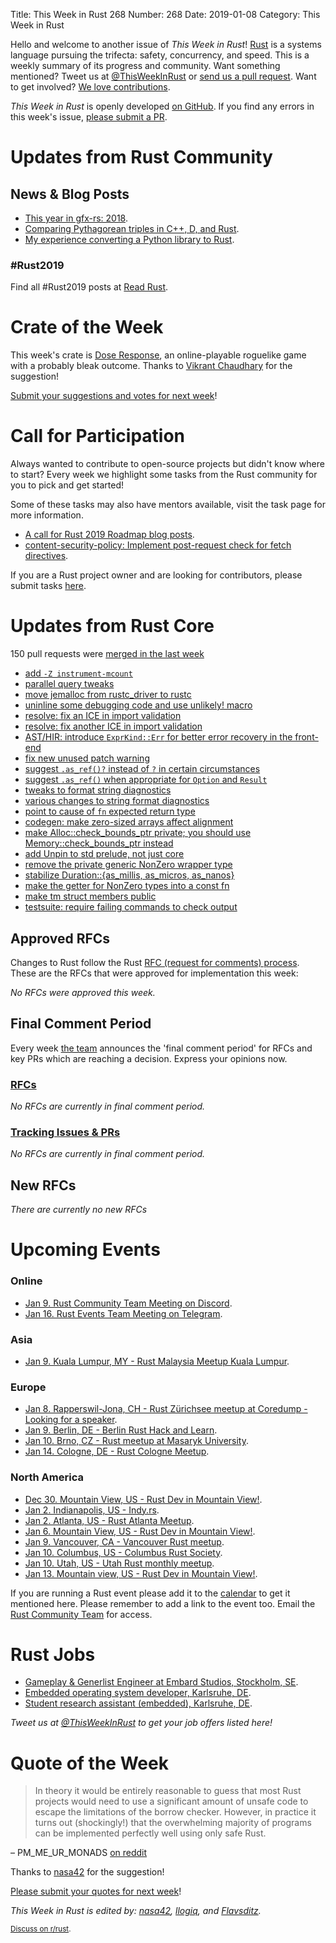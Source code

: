 Title: This Week in Rust 268
Number: 268
Date: 2019-01-08
Category: This Week in Rust

Hello and welcome to another issue of *This Week in Rust*!
[Rust](http://rust-lang.org) is a systems language pursuing the trifecta: safety, concurrency, and speed.
This is a weekly summary of its progress and community.
Want something mentioned? Tweet us at [@ThisWeekInRust](https://twitter.com/ThisWeekInRust) or [send us a pull request](https://github.com/cmr/this-week-in-rust).
Want to get involved? [We love contributions](https://github.com/rust-lang/rust/blob/master/CONTRIBUTING.md).

*This Week in Rust* is openly developed [on GitHub](https://github.com/cmr/this-week-in-rust).
If you find any errors in this week's issue, [please submit a PR](https://github.com/cmr/this-week-in-rust/pulls).

# Updates from Rust Community

## News & Blog Posts

* [This year in gfx-rs: 2018](https://gfx-rs.github.io/2018/12/27/this-year.html).
* [Comparing Pythagorean triples in C++, D, and Rust](https://atilanevesoncode.wordpress.com/2018/12/31/comparing-pythagorean-triples-in-c-d-and-rust/).
* [My experience converting a Python library to Rust](https://alantrick.ca/writings/programming/python_to_rust/).

### #Rust2019

Find all #Rust2019 posts at [Read Rust](https://readrust.net/rust-2019/).

# Crate of the Week

This week's crate is [Dose Response](https://tryjumping.itch.io/dose-response), an online-playable roguelike game with a probably bleak outcome. Thanks to [Vikrant Chaudhary](https://users.rust-lang.org/t/crate-of-the-week/2704/474) for the suggestion!

[Submit your suggestions and votes for next week][submit_crate]!

[submit_crate]: https://users.rust-lang.org/t/crate-of-the-week/2704

# Call for Participation

Always wanted to contribute to open-source projects but didn't know where to start?
Every week we highlight some tasks from the Rust community for you to pick and get started!

Some of these tasks may also have mentors available, visit the task page for more information.

* [A call for Rust 2019 Roadmap blog posts](https://blog.rust-lang.org/2018/12/06/call-for-rust-2019-roadmap-blogposts.html).
* [content-security-policy: Implement post-request check for fetch directives](https://github.com/rust-ammonia/rust-content-security-policy/issues/3).

If you are a Rust project owner and are looking for contributors, please submit tasks [here][guidelines].

[guidelines]: https://users.rust-lang.org/t/twir-call-for-participation/4821

# Updates from Rust Core

150 pull requests were [merged in the last week][merged]

[merged]: https://github.com/search?q=is%3Apr+org%3Arust-lang+is%3Amerged+merged%3A2018-12-24..2018-12-31

* [add `-Z instrument-mcount`](https://github.com/rust-lang/rust/pull/57220)
* [parallel query tweaks](https://github.com/rust-lang/rust/pull/56983)
* [move jemalloc from rustc_driver to rustc](https://github.com/rust-lang/rust/pull/56986)
* [uninline some debugging code and use unlikely! macro](https://github.com/rust-lang/rust/pull/57035)
* [resolve: fix an ICE in import validation](https://github.com/rust-lang/rust/pull/57160)
* [resolve: fix another ICE in import validation](https://github.com/rust-lang/rust/pull/57181)
* [AST/HIR: introduce `ExprKind::Err` for better error recovery in the front-end](https://github.com/rust-lang/rust/pull/56999)
* [fix new unused patch warning](https://github.com/rust-lang/cargo/pull/6494)
* [suggest `.as_ref()?` instead of `?` in certain circumstances](https://github.com/rust-lang/rust-clippy/pull/3561)
* [suggest `.as_ref()` when appropriate for `Option` and `Result`](https://github.com/rust-lang/rust/pull/57158)
* [tweaks to format string diagnostics](https://github.com/rust-lang/rust/pull/57140)
* [various changes to string format diagnostics](https://github.com/rust-lang/rust/pull/57069)
* [point to cause of `fn` expected return type](https://github.com/rust-lang/rust/pull/57020)
* [codegen: make zero-sized arrays affect alignment](https://github.com/rust-lang/rust-bindgen/pull/1477)
* [make Alloc::check_bounds_ptr private; you should use Memory::check_bounds_ptr instead](https://github.com/rust-lang/rust/pull/57129)
* [add Unpin to std prelude, not just core](https://github.com/rust-lang/rust/pull/57137)
* [remove the private generic NonZero<T> wrapper type](https://github.com/rust-lang/rust/pull/57133)
* [stabilize Duration::{as_millis, as_micros, as_nanos}](https://github.com/rust-lang/rust/pull/57124)
* [make the getter for NonZero types into a const fn](https://github.com/rust-lang/rust/pull/57167)
* [make tm struct members public](https://github.com/rust-lang/libc/pull/1183)
* [testsuite: require failing commands to check output](https://github.com/rust-lang/cargo/pull/6497)

## Approved RFCs

Changes to Rust follow the Rust [RFC (request for comments)
process](https://github.com/rust-lang/rfcs#rust-rfcs). These
are the RFCs that were approved for implementation this week:

*No RFCs were approved this week.*

## Final Comment Period

Every week [the team](https://www.rust-lang.org/team.html) announces the
'final comment period' for RFCs and key PRs which are reaching a
decision. Express your opinions now.

### [RFCs](https://github.com/rust-lang/rfcs/labels/final-comment-period)

*No RFCs are currently in final comment period.*

### [Tracking Issues & PRs](https://github.com/rust-lang/rust/labels/final-comment-period)

*No RFCs are currently in final comment period.*

## New RFCs

*There are currently no new RFCs*

# Upcoming Events

### Online

* [Jan  9. Rust Community Team Meeting on Discord](https://discordapp.com/channels/442252698964721669/443773747350994945).
* [Jan 16. Rust Events Team Meeting on Telegram](https://t.me/joinchat/EkKINhHCgZ9llzvPidOssA).

### Asia

* [Jan 9. Kuala Lumpur, MY - Rust Malaysia Meetup Kuala Lumpur](https://www.facebook.com/events/1128655260646848/).

### Europe

* [Jan  8. Rapperswil-Jona, CH - Rust Zürichsee meetup at Coredump - Looking for a speaker](https://www.meetup.com/Rust-Zurich/events/253608548/).
* [Jan  9. Berlin, DE - Berlin Rust Hack and Learn](https://www.meetup.com/opentechschool-berlin/events/rjgkhqyzcbmb/).
* [Jan 10. Brno, CZ - Rust meetup at Masaryk University](https://rust-brno.github.io/).
* [Jan 14. Cologne, DE - Rust Cologne Meetup](https://www.meetup.com/RustCologne/events/vnwndpyzcbdb/).

### North America

* [Dec 30. Mountain View, US - Rust Dev in Mountain View!](https://www.meetup.com/Rust-Dev-in-Mountain-View/events/glnfcpyxqbnc/).
* [Jan  2. Indianapolis, US - Indy.rs](https://www.meetup.com/indyrs/events/246726699/).
* [Jan  2. Atlanta, US - Rust Atlanta Meetup](https://www.meetup.com/Rust-ATL/events/cbcmbqyzcbdb/).
* [Jan  6. Mountain View, US - Rust Dev in Mountain View!](https://www.meetup.com/Rust-Dev-in-Mountain-View/events/glnfcpyzcbjb/).
* [Jan  9. Vancouver, CA - Vancouver Rust meetup](https://www.meetup.com/Vancouver-Rust/events/rzszlqyzcbmb/).
* [Jan 10. Columbus, US - Columbus Rust Society](https://www.meetup.com/columbus-rs/events/dbcfrpyzcbnb/).
* [Jan 10. Utah, US - Utah Rust monthly meetup](https://www.meetup.com/utahrust/events/255209742/).
* [Jan 13. Mountain view, US - Rust Dev in Mountain View!](https://www.meetup.com/Rust-Dev-in-Mountain-View/events/glnfcpyzcbrb/).

If you are running a Rust event please add it to the [calendar] to get
it mentioned here. Please remember to add a link to the event too.
Email the [Rust Community Team][community] for access.

[calendar]: https://www.google.com/calendar/embed?src=apd9vmbc22egenmtu5l6c5jbfc%40group.calendar.google.com
[community]: mailto:community-team@rust-lang.org

# Rust Jobs

* [Gameplay & Generlist Engineer at Embard Studios, Stockholm, SE](https://www.embark-studios.com/#jobs).
* [Embedded operating system developer, Karlsruhe, DE](https://www.pse.kit.edu/karriere/joboffer.php?id=2093&language=en).
* [Student research assistant (embedded), Karlsruhe, DE](https://twitter.com/oli_obk/status/1064856324071178240).

*Tweet us at [@ThisWeekInRust](https://twitter.com/ThisWeekInRust) to get your job offers listed here!*

# Quote of the Week

> In theory it would be entirely reasonable to guess that most Rust projects would need to use a significant amount of unsafe code to escape the
> limitations of the borrow checker. However, in practice it turns out (shockingly!) that the overwhelming majority of programs can be implemented
> perfectly well using only safe Rust.

– PM_ME_UR_MONADS [on reddit](https://www.reddit.com/r/rust/comments/a7kkw9/looking_for_someone_to_change_my_view_on_this/ec3r38n/)

Thanks to [nasa42](https://users.rust-lang.org/t/twir-quote-of-the-week/328/591) for the suggestion!

[Please submit your quotes for next week](http://users.rust-lang.org/t/twir-quote-of-the-week/328)!

*This Week in Rust is edited by: [nasa42](https://github.com/nasa42), [llogiq](https://github.com/llogiq), and [Flavsditz](https://github.com/Flavsditz).*

<small>[Discuss on r/rust]().</small>
